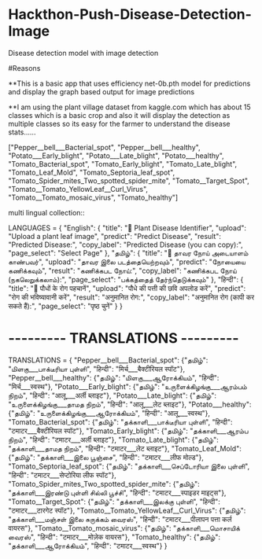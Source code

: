 ﻿# Hackthon-Push-Disease-Detection-Image

Disease detection model with image detection


#Reasons

**This is a basic app that uses efficiency net-0b.pth model for predictions and display the graph based output for image predictions 

**I am using the plant village dataset from kaggle.com which has about 15 classes which is a basic crop and also it will display the detection as multiple classes so its easy for the farmer to  understand the disease stats......

["Pepper__bell___Bacterial_spot",
"Pepper__bell___healthy",
"Potato___Early_blight",
"Potato___Late_blight",
"Potato___healthy",
"Tomato_Bacterial_spot",
"Tomato_Early_blight",
"Tomato_Late_blight",
"Tomato_Leaf_Mold",
"Tomato_Septoria_leaf_spot",
"Tomato_Spider_mites_Two_spotted_spider_mite",
"Tomato__Target_Spot",
"Tomato__Tomato_YellowLeaf__Curl_Virus",
"Tomato__Tomato_mosaic_virus",
"Tomato_healthy"]

multi lingual collection::

LANGUAGES = {
    "English": {
        "title": "🌿 Plant Disease Identifier",
        "upload": "Upload a plant leaf image",
        "predict": "Predict Disease",
        "result": "Predicted Disease:",
        "copy_label": "Predicted Disease (you can copy):",
        "page_select": "Select Page"
    },
    "தமிழ்": {
        "title": "🌿 தாவர நோய் அடையாளம் காண்பவர்",
        "upload": "தாவர இலை படத்தையெற்றவும்",
        "predict": "நோயையை கணிக்கவும்",
        "result": "கணிக்கபட நோய்:",
        "copy_label": "கணிக்கபட நோய் (நகலெறுக்கலாம்):",
        "page_select": "பக்கத்தைத் தேர்ந்தெடுக்கவும்"
    },
    "हिन्दी": {
        "title": "🌿 पौधों के रोग पहचानें",
        "upload": "पौधे की पत्ती की छवि अपलोड करें",
        "predict": "रोग की भविष्यावानी करें",
        "result": "अनुमानित रोग:",
        "copy_label": "अनुमानित रोग (कापी कर सकते हैं):",
        "page_select": "पृष्ठ चुनें"
    }
}

# --------- TRANSLATIONS ---------
TRANSLATIONS = {
    "Pepper__bell___Bacterial_spot": {"தமிழ்": "மிளகு___பாக்டீரியா புள்ளி", "हिन्दी": "मिर्च___बैक्टीरियल स्पॉट"},
    "Pepper__bell___healthy": {"தமிழ்": "மிளகு___ஆரோக்கியம்", "हिन्दी": "मिर्च___स्वस्थ"},
    "Potato___Early_blight": {"தமிழ்": "உருளைக்கிழங்கு___ஆரம்பம் நிறம்", "हिन्दी": "आलू___अर्ली ब्लाइट"},
    "Potato___Late_blight": {"தமிழ்": "உருளைக்கிழங்கு___தாமத நிறம்", "हिन्दी": "आलू___लेट ब्लाइट"},
    "Potato___healthy": {"தமிழ்": "உருளைக்கிழங்கு___ஆரோக்கியம்", "हिन्दी": "आलू___स्वस्थ"},
    "Tomato_Bacterial_spot": {"தமிழ்": "தக்காளி___பாக்டீரியா புள்ளி", "हिन्दी": "टमाटर___बैक्टीरियल स्पॉट"},
    "Tomato_Early_blight": {"தமிழ்": "தக்காளி___ஆரம்ப நிறம்", "हिन्दी": "टमाटर___अर्ली ब्लाइट"},
    "Tomato_Late_blight": {"தமிழ்": "தக்காளி___தாமத நிறம்", "हिन्दी": "टमाटर___लेट ब्लाइट"},
    "Tomato_Leaf_Mold": {"தமிழ்": "தக்காளி___இலை பூஞ்சை", "हिन्दी": "टमाटर___लीफ मोल्ड"},
    "Tomato_Septoria_leaf_spot": {"தமிழ்": "தக்காளி___செப்டோரியா இலை புள்ளி", "हिन्दी": "टमाटर___सेप्टोरिया लीफ स्पॉट"},
    "Tomato_Spider_mites_Two_spotted_spider_mite": {"தமிழ்": "தக்காளி___இரண்டு புள்ளி சில்லி பூச்சி", "हिन्दी": "टमाटर___स्पाइडर माइट्स"},
    "Tomato__Target_Spot": {"தமிழ்": "தக்காளி___இலக்கு புள்ளி", "हिन्दी": "टमाटर___टारगेट स्पॉट"},
    "Tomato__Tomato_YellowLeaf__Curl_Virus": {"தமிழ்": "தக்காளி___மஞ்சள் இலை சுருக்கம் வைரஸ்", "हिन्दी": "टमाटर___पीलापन पत्ता कर्ल वायरस"},
    "Tomato__Tomato_mosaic_virus": {"தமிழ்": "தக்காளி___மொசாயிக் வைரஸ்", "हिन्दी": "टमाटर___मोज़ेक वायरस"},
    "Tomato_healthy": {"தமிழ்": "தக்காளி___ஆரோக்கியம்", "हिन्दी": "टमाटर___स्वस्थ"}
}
